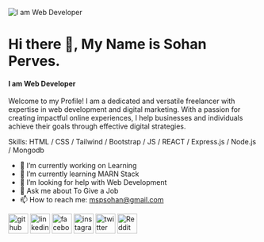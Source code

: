 ![I am Web Developer](https://i.ibb.co/2h5Yrzc/Sohan-Banner.jpg)

# Hi there 👋, My Name is Sohan Perves.
#### I am Web Developer


Welcome to my Profile! I am a dedicated and versatile freelancer with expertise in web development and digital marketing. With a passion for creating impactful online experiences, I help businesses and individuals achieve their goals through effective digital strategies.

Skills: HTML / CSS  /  Tailwind / Bootstrap /  JS / REACT / Express.js / Node.js / Mongodb

- 🔭 I’m currently working on Learning 
- 🌱 I’m currently learning MARN Stack  
- 🤔 I’m looking for help with Web Development  
- 💬 Ask me about To Give a Job 
- 📫 How to reach me: mspsohan@gmail.com 


[<img src='https://cdn.jsdelivr.net/npm/simple-icons@3.0.1/icons/github.svg' alt='github' height='40'>](https://github.com/mspsohan)  [<img src='https://cdn.jsdelivr.net/npm/simple-icons@3.0.1/icons/linkedin.svg' alt='linkedin' height='40'>](https://www.linkedin.com/in/mspsohan//)  [<img src='https://cdn.jsdelivr.net/npm/simple-icons@3.0.1/icons/facebook.svg' alt='facebook' height='40'>](https://web.facebook.com/m.sohan.p)  [<img src='https://cdn.jsdelivr.net/npm/simple-icons@3.0.1/icons/instagram.svg' alt='instagram' height='40'>](https://www.instagram.com/mspsohan//)  [<img src='https://cdn.jsdelivr.net/npm/simple-icons@3.0.1/icons/twitter.svg' alt='twitter' height='40'>](https://twitter.com/mspsohan)  [<img src='https://cdn.jsdelivr.net/npm/simple-icons@3.0.1/icons/reddit.svg' alt='Reddit' height='40'>](https://www.reddit.com/user/mspsohan)  

